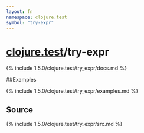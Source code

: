 ```yaml
---
layout: fn
namespace: clojure.test
symbol: "try-expr"
---
```


# [clojure.test](../)/try-expr

{% include 1.5.0/clojure.test/try_expr/docs.md %}

##Examples

{% include 1.5.0/clojure.test/try_expr/examples.md %}
## Source
{% include 1.5.0/clojure.test/try_expr/src.md %}

